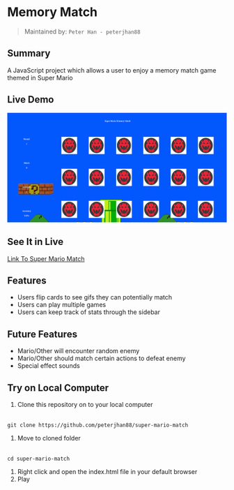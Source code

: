# Memory Match

> Maintained by: `Peter Han - peterjhan88`

## Summary
A JavaScript project which allows a user to enjoy a memory match game themed in Super Mario

## Live Demo
![Super Mario Match Game](demo.gif)

## See It in Live
[Link To Super Mario Match](https://super-mario-match.peterjhan.com)

## Features
- Users flip cards to see gifs they can potentially match
- Users can play multiple games
- Users can keep track of stats through the sidebar

## Future Features
- Mario/Other will encounter random enemy
- Mario/Other should match certain actions to defeat enemy
- Special effect sounds

## Try on Local Computer
1. Clone this repository on to your local computer
```

git clone https://github.com/peterjhan88/super-mario-match

```
1. Move to cloned folder
```

cd super-mario-match

```
1. Right click and open the index.html file in your default browser
1. Play

